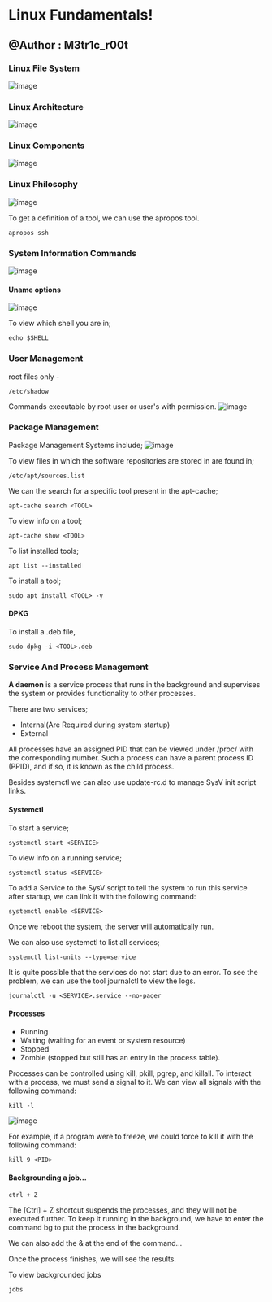 # Linux Fundamentals!
## @Author : M3tr1c_r00t
### Linux File System
![image](https://user-images.githubusercontent.com/99975622/217579694-4812602e-c98b-4671-89c3-15a0ff7a7f5c.png)
### Linux Architecture
![image](https://user-images.githubusercontent.com/99975622/217583364-3f022e3a-ffe4-41a8-a994-18a4baa18e43.png)

### Linux Components
![image](https://user-images.githubusercontent.com/99975622/217583591-accd5761-c572-4773-9402-8156429ea178.png)

### Linux Philosophy
![image](https://user-images.githubusercontent.com/99975622/217583890-80f8c268-dbad-402c-a803-cb766a6b3bee.png)

To get a definition of a tool, we can use the apropos tool.
```
apropos ssh
```
### System Information Commands
![image](https://user-images.githubusercontent.com/99975622/217589852-b5c2eebb-b5cb-4dcf-a4b9-3814c580ce15.png)

#### Uname options
![image](https://user-images.githubusercontent.com/99975622/217591843-fd9bbe38-3844-4267-a2a9-79a11a14aa84.png)


To view which shell you are in;
```
echo $SHELL
```
### User Management
root files only - 
```
/etc/shadow
```
Commands executable by root user or user's with permission.
![image](https://user-images.githubusercontent.com/99975622/217785180-cddde790-2be9-4c0d-8eb4-67c2ded017e1.png)

### Package Management
Package Management Systems include;
![image](https://user-images.githubusercontent.com/99975622/217790849-34f98f5c-4caf-4b47-b38f-4c856b591890.png)

To view files in which the software repositories are stored in are found in;
```
/etc/apt/sources.list
```
We can the search for a specific tool present in the apt-cache;
```
apt-cache search <TOOL>
```
To view info on a tool;
```
apt-cache show <TOOL>
```
To list installed tools;
```
apt list --installed
```
To install a tool;
```
sudo apt install <TOOL> -y
```
#### DPKG
To install a .deb file, 
```
sudo dpkg -i <TOOL>.deb
```

### Service And Process Management
__A daemon__ is a service process that runs in the background and supervises the system or provides functionality to other processes.

There are two services;
- Internal(Are Required during system startup)
- External

All processes have an assigned PID that can be viewed under /proc/ with the corresponding number. Such a process can have a parent process ID (PPID), and if so, it is known as the child process.

Besides systemctl we can also use update-rc.d to manage SysV init script links.

#### Systemctl
To start a service;
```
systemctl start <SERVICE>
```
To view info on a running service;
```
systemctl status <SERVICE>
```

To add a Service to the SysV script to tell the system to run this service after startup, we can link it with the following command:
```
systemctl enable <SERVICE>
```
Once we reboot the system, the server will automatically run.

We can also use systemctl to list all services;
```
systemctl list-units --type=service
```
It is quite possible that the services do not start due to an error. To see the problem, we can use the tool journalctl to view the logs.

```
journalctl -u <SERVICE>.service --no-pager
```
#### Processes
- Running
- Waiting (waiting for an event or system resource)
- Stopped
- Zombie (stopped but still has an entry in the process table).

Processes can be controlled using kill, pkill, pgrep, and killall. To interact with a process, we must send a signal to it. We can view all signals with the following command:
```
kill -l
```

![image](https://user-images.githubusercontent.com/99975622/217797354-03d13f9f-2fee-4c90-8941-02c99994e8d2.png)

For example, if a program were to freeze, we could force to kill it with the following command:
```
kill 9 <PID>
```
#### Backgrounding a job...
```
ctrl + Z
```
The [Ctrl] + Z shortcut suspends the processes, and they will not be executed further. To keep it running in the background, we have to enter the command bg to put the process in the background.

We can also add the & at the end of the command...

Once the process finishes, we will see the results.

To view backgrounded jobs
```
jobs
```













